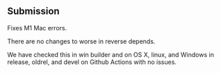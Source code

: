 ## Submission

Fixes M1 Mac errors.

There are no changes to worse in reverse depends. 

We have checked this in win builder and on OS X, linux, and Windows in release, oldrel, and devel on Github Actions with no issues. 

